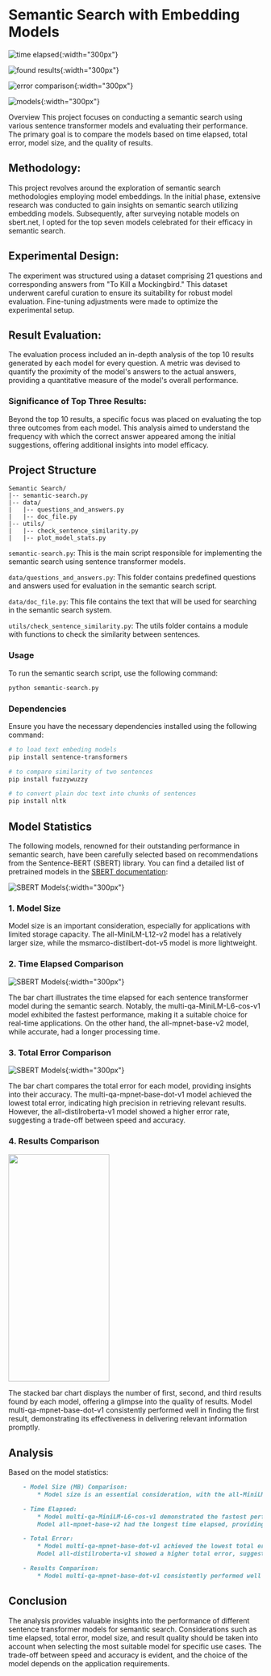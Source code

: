 # Semantic Search with Embedding Models
![time elapsed](https://github.com/dawit-melka/ICog-Labs/assets/105089130/ffef0eaa-be05-40bb-a575-fb9a6e92c88f){:width="300px"}

![found results](https://github.com/dawit-melka/ICog-Labs/assets/105089130/8b9bee5b-d310-4f41-89b1-6c64528b5935){:width="300px"}

![error comparison](https://github.com/dawit-melka/ICog-Labs/assets/105089130/6cc8cb19-0549-420f-8a2a-e2deaf5155d6){:width="300px"}

![models](https://github.com/dawit-melka/ICog-Labs/assets/105089130/0083d926-f931-420a-b060-997eb8dd2a52){:width="300px"}



Overview
This project focuses on conducting a semantic search using various sentence transformer models and evaluating their performance. The primary goal is to compare the models based on time elapsed, total error, model size, and the quality of results.

## Methodology:

This project revolves around the exploration of semantic search methodologies employing model embeddings. In the initial phase, extensive research was conducted to gain insights on semantic search utilizing embedding models. Subsequently, after surveying notable models on sbert.net, I opted for the top seven models celebrated for their efficacy in semantic search.

## Experimental Design:

The experiment was structured using a dataset comprising 21 questions and corresponding answers from "To Kill a Mockingbird." This dataset underwent careful curation to ensure its suitability for robust model evaluation. Fine-tuning adjustments were made to optimize the experimental setup.

## Result Evaluation:

The evaluation process included an in-depth analysis of the top 10 results generated by each model for every question. A metric was devised to quantify the proximity of the model's answers to the actual answers, providing a quantitative measure of the model's overall performance.

### Significance of Top Three Results:

Beyond the top 10 results, a specific focus was placed on evaluating the top three outcomes from each model. This analysis aimed to understand the frequency with which the correct answer appeared among the initial suggestions, offering additional insights into model efficacy.

## Project Structure

```plaintext
Semantic Search/
|-- semantic-search.py
|-- data/
|   |-- questions_and_answers.py
|   |-- doc_file.py
|-- utils/
|   |-- check_sentence_similarity.py
|   |-- plot_model_stats.py 
```

`semantic-search.py`: This is the main script responsible for implementing the semantic search using sentence transformer models.

`data/questions_and_answers.py`: This folder contains predefined questions and answers used for evaluation in the semantic search script.

`data/doc_file.py`: This file contains the text that will be used for searching in the semantic search system.

`utils/check_sentence_similarity.py`: The utils folder contains a module with functions to check the similarity between sentences.

### Usage
To run the semantic search script, use the following command:
```bash
python semantic-search.py
```

### Dependencies
Ensure you have the necessary dependencies installed using the following command:
```bash
# to load text embeding models
pip install sentence-transformers

# to compare similarity of two sentences
pip install fuzzywuzzy

# to convert plain doc text into chunks of sentences
pip install nltk

```

## Model Statistics
The following models, renowned for their outstanding performance in semantic search, have been carefully selected based on recommendations from the Sentence-BERT (SBERT) library. You can find a detailed list of pretrained models in the [SBERT documentation](https://www.sbert.net/docs/pretrained_models.html#sentence-embedding-models):

![SBERT Models](https://imgur.com/a/ynbe3HA){:width="300px"}

### 1. Model Size
Model size is an important consideration, especially for applications with limited storage capacity. The all-MiniLM-L12-v2 model has a relatively larger size, while the msmarco-distilbert-dot-v5 model is more lightweight.

### 2. Time Elapsed Comparison

![SBERT Models](https://imgur.com/a/9qqpt4m){:width="300px"}

The bar chart illustrates the time elapsed for each sentence transformer model during the semantic search. Notably, the multi-qa-MiniLM-L6-cos-v1 model exhibited the fastest performance, making it a suitable choice for real-time applications. On the other hand, the all-mpnet-base-v2 model, while accurate, had a longer processing time.

### 3. Total Error Comparison

![SBERT Models](https://imgur.com/a/2on9swf){:width="300px"}

The bar chart compares the total error for each model, providing insights into their accuracy. The multi-qa-mpnet-base-dot-v1 model achieved the lowest total error, indicating high precision in retrieving relevant results. However, the all-distilroberta-v1 model showed a higher error rate, suggesting a trade-off between speed and accuracy.

### 4. Results Comparison

<!-- ![SBERT Models](https://imgur.com/a/ufgNvbj){:width="300px"} -->
<img width="200" height="450" src="https://imgur.com/a/ufgNvbj">

The stacked bar chart displays the number of first, second, and third results found by each model, offering a glimpse into the quality of results. Model multi-qa-mpnet-base-dot-v1 consistently performed well in finding the first result, demonstrating its effectiveness in delivering relevant information promptly. 

## Analysis

Based on the model statistics:
```markdown
    - Model Size (MB) Comparison:
        * Model size is an essential consideration, with the all-MiniLM-L12-v2 model having a larger size, and the msmarco-distilbert-dot-v5 model being more lightweight.

    - Time Elapsed:
        * Model multi-qa-MiniLM-L6-cos-v1 demonstrated the fastest performance, making it suitable for real-time applications.
        Model all-mpnet-base-v2 had the longest time elapsed, providing high accuracy at the cost of processing time.

    - Total Error:
        * Model multi-qa-mpnet-base-dot-v1 achieved the lowest total error, emphasizing its precision in retrieving accurate results.
        Model all-distilroberta-v1 showed a higher total error, suggesting a trade-off between speed and accuracy.

    - Results Comparison:
        * Model multi-qa-mpnet-base-dot-v1 consistently performed well in finding the first result, showcasing its effectiveness in delivering relevant information promptly.

```

## Conclusion

The analysis provides valuable insights into the performance of different sentence transformer models for semantic search. Considerations such as time elapsed, total error, model size, and result quality should be taken into account when selecting the most suitable model for specific use cases. The trade-off between speed and accuracy is evident, and the choice of the model depends on the application requirements.








